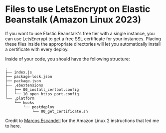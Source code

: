 # Files to use LetsEncrypt on Elastic Beanstalk (Amazon Linux 2023)

If you want to use Elastic Beanstalk's free tier with a single instance, you can use LetsEncrypt to get a free SSL certificate for your instances.
Placing these files inside the appropriate directories will let you automatically install a certificate with every deploy.

Inside of your code, you should have the following structure:

```
.
├── index.js
├── package-lock.json
├── package.json
├── .ebextensions
│   ├── 00_install_certbot.config
│   └── 10_open_https_port.config
└── .platform
    └── hooks
        └── postdeploy
            └── 00_get_certificate.sh
```

Credit to [Marcos Escandell](https://medium.com/edataconsulting/how-to-get-a-ssl-certificate-running-in-aws-elastic-beanstalk-using-certbot-6daa9baa3997) for the Amazon Linux 2 instructions that led me to here.